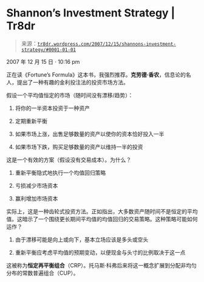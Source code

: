<!--yml

分类：未分类

日期：2024-05-18 15:40:46

-->

# Shannon’s Investment Strategy | Tr8dr

> 来源：[`tr8dr.wordpress.com/2007/12/15/shannons-investment-strategy/#0001-01-01`](https://tr8dr.wordpress.com/2007/12/15/shannons-investment-strategy/#0001-01-01)

2007 年 12 月 15 日 · 10:16 pm

正在读《Fortune’s Formula》这本书，我强烈推荐。**克劳德·香农**，信息论的名人，提出了一种有趣的金利投注法的投资市场方法。

假设一个平均值恒定的市场（随时间没有漂移/趋势）：

1.  将你的一半资本投资于一种资产

1.  定期重新平衡

1.  如果市场上涨，出售足够数量的资产以使你的资本恰好投入一半

1.  如果市场下跌，购买足够数量的资产以维持一半的投资

这是一个有效的方案（假设没有交易成本）。为什么？

1.  重新平衡隐式地执行一个均值回归策略

1.  亏损减少市场资本

1.  赢利增加市场资本

实际上，这是一种齿轮式投资方法。正如指出，大多数资产随时间不是恒定的平均值。这暗示了一个围绕更长期间平均值的均值回归的交易策略。这种策略可能如何运作？

1.  由于漂移可能是向上或向下，基本立场应该是多头或空头

1.  重新平衡应考虑平均值的预期变动，以便现金与头寸的比例取决于这一点

这被称为**恒定再平衡组合**（CRP）。托马斯·科弗后来将这一概念扩展到分配非均匀分布的常数普遍组合（CUP）。
